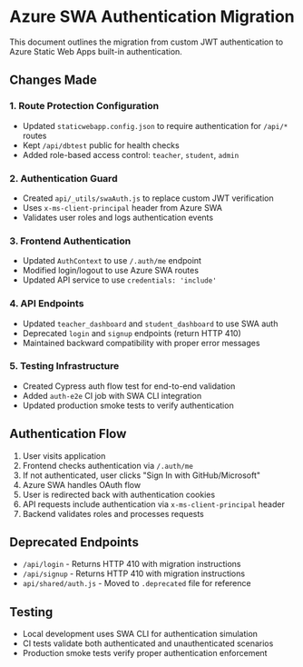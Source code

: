 # Azure SWA Authentication Migration

This document outlines the migration from custom JWT authentication to Azure Static Web Apps built-in authentication.

## Changes Made

### 1. Route Protection Configuration
- Updated `staticwebapp.config.json` to require authentication for `/api/*` routes
- Kept `/api/dbtest` public for health checks
- Added role-based access control: `teacher`, `student`, `admin`

### 2. Authentication Guard
- Created `api/_utils/swaAuth.js` to replace custom JWT verification
- Uses `x-ms-client-principal` header from Azure SWA
- Validates user roles and logs authentication events

### 3. Frontend Authentication
- Updated `AuthContext` to use `/.auth/me` endpoint
- Modified login/logout to use Azure SWA routes
- Updated API service to use `credentials: 'include'`

### 4. API Endpoints
- Updated `teacher_dashboard` and `student_dashboard` to use SWA auth
- Deprecated `login` and `signup` endpoints (return HTTP 410)
- Maintained backward compatibility with proper error messages

### 5. Testing Infrastructure
- Created Cypress auth flow test for end-to-end validation
- Added `auth-e2e` CI job with SWA CLI integration
- Updated production smoke tests to verify authentication

## Authentication Flow

1. User visits application
2. Frontend checks authentication via `/.auth/me`
3. If not authenticated, user clicks "Sign In with GitHub/Microsoft"
4. Azure SWA handles OAuth flow
5. User is redirected back with authentication cookies
6. API requests include authentication via `x-ms-client-principal` header
7. Backend validates roles and processes requests

## Deprecated Endpoints

- `/api/login` - Returns HTTP 410 with migration instructions
- `/api/signup` - Returns HTTP 410 with migration instructions
- `api/shared/auth.js` - Moved to `.deprecated` file for reference

## Testing

- Local development uses SWA CLI for authentication simulation
- CI tests validate both authenticated and unauthenticated scenarios
- Production smoke tests verify proper authentication enforcement

